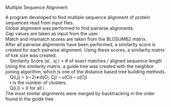 Multiple Sequence Alignment

A program developed to find multiple sequence alignment of protein sequences read from input files.  
Global alignment was performed to find pairwise alignments.  
Gap values are taken as input from the user.  
Match and mismatch scores are taken from the BLOSUM62 matrix.  
After all pairwise alignments have been performed, a similarity score is created for each pairwise alignment. Using these scores, a similarity matrix of kxk size was created.  
&emsp;Similarity Score (si , sj ) = # of exact matches / aligned sequence length  
Using the similarity matrix, a guide tree was created with the neighbor joining algorithm, which is one of the distance based tree building methods.  
&emsp;Q(i,j) = (r−2)∗d(Ci, Cj) – u(Ci) – u(Cj)  
&emsp;r is the number of clusters.  
&emsp;Q(i,i) = 0 for all i.  
The most similar alignments were merged by backtracking in the order found in the guide tree.
